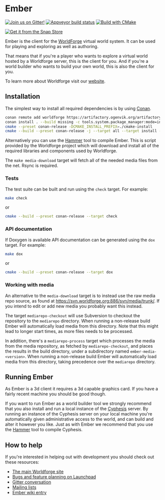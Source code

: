 # Ember

[![Join us on Gitter!](https://badges.gitter.im/Worldforge.svg)](https://gitter.im/Worldforge/Lobby)
[![Appveyor build status](https://ci.appveyor.com/api/projects/status/github/worldforge/ember?branch=master&svg=true)](https://ci.appveyor.com/project/erikogenvik/ember)
[![Build with CMake](https://github.com/worldforge/ember/actions/workflows/cmake.yml/badge.svg)](https://github.com/worldforge/ember/actions/workflows/cmake.yml)

[![Get it from the Snap Store](https://snapcraft.io/static/images/badges/en/snap-store-black.svg)](https://snapcraft.io/ember)

Ember is the client for the [WorldForge](http://worldforge.org/ "The main Worldforge site") virtual world system.
It can be used for playing and exploring as well as authoring.

That means that if you're a player who wants to explore a virtual world hosted by a Worldforge server, this is the
client for you.
And if you're a world builder who wants to build your own world, this is also the client for you.

To learn more about Worldforge visit our [website](http://worldforge.org/ "The main Worldforge site").

## Installation

The simplest way to install all required dependencies is by using [Conan](https://www.conan.io).

```bash
conan remote add worldforge https://artifactory.ogenvik.org/artifactory/api/conan/conan
conan install . --build missing -c tools.system.package_manager:mode=install -c tools.system.package_manager:sudo=True
cmake --preset conan-release -DCMAKE_INSTALL_PREFIX=./cmake-install
cmake --build --preset conan-release -j --target all --target install --target media-download
```

Alternatively you can use the [Hammer](http://wiki.worldforge.org/wiki/Hammer_Script "The Hammer script") tool to
compile Ember.
This is script provided by the Worldforge project which will download and install all of the required libraries and
components used by Worldforge.

The ```make media-download``` target will fetch all of the needed media files from the net. Rsync is required.

### Tests

The test suite can be built and run using the ```check``` target. For example:

```bash
make check
```

or

```bash
cmake --build --preset conan-release --target check
```

### API documentation

If Doxygen is available API documentation can be generated using the ```dox``` target. For example:

```bash
make dox
```

or

```bash
cmake --build --preset conan-release --target dox
```

### Working with media

An alternative to the ```media-download``` target is to instead use the raw media repo source, as found at
https://svn.worldforge.org:886/svn/media/trunk/. If you intend to edit or add new media you probably want this instead.

The target ```mediarepo-checkout``` will use Subversion to checkout the repository to the ```mediarepo``` directory.
When running a non-release build Ember will automatically load media from this directory.
Note that this might lead to longer start times, as more files needs to be processed.

In addition, there's a ```mediarepo-process``` target which processes the media from the media repository, as fetched
by ```mediarepo-checkout```, and places the results in the build directory, under a subdirectory named
```ember-media-<version>```.
When running a non-release build Ember will automatically load media from this directory, taking precedence over the
```mediarepo``` directory.

## Running Ember

As Ember is a 3d client it requires a 3d capable graphics card. If you have a fairly recent machine you should be good
though.

If you want to run Ember as a world builder tool we strongly recommend that you also install and run a local instance of
the [Cyphesis](https://github.com/worldforge/cyphesis "Cyphesis server") server.
By running an instance of the Cyphesis server on your local machine you're automatically given administrative access to
the world, and can build and alter it however you like.
Just as with Ember we recommend that you use the
[Hammer](http://wiki.worldforge.org/wiki/Hammer_Script "The Hammer script") tool to compile Cyphesis.

## How to help

If you're interested in helping out with development you should check out these resources:

* [The main Worldforge site](http://worldforge.org/ "The main Worldforge site")
* [Bugs and feature planning on Launchpad](https://launchpad.net/ember "Ember Launchpad entry")
* [Gitter conversation](https://gitter.im/Worldforge/Lobby "Gitter conversation")
* [Mailing lists](http://mail.worldforge.org/lists/listinfo/ "Mailing lists")
* [Ember wiki entry](http://wiki.worldforge.org/wiki/Ember "Ember wiki entry")
